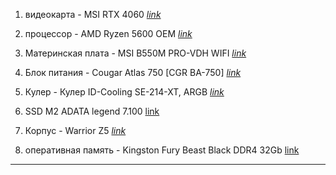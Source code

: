 1. видеокарта - MSI RTX 4060 *[link](https://www.dns-shop.ru/product/75db5ab00b1bed20/videokarta-msi-geforce-rtx-4060-ventus-2x-black-oc-geforce-rtx-4060-ventus-2x/)* 

2. процессор - AMD Ryzen 5600 OEM *[link](https://www.dns-shop.ru/product/6d7a8c58afebed20/processor-amd-ryzen-5-5600-oem/)* 

3. Материнская плата - MSI B550M PRO-VDH WIFI *[link](https://www.dns-shop.ru/product/232aa9fcb9a11b80/materinskaa-plata-msi-b550m-pro-vdh-wifi/)* 

4. Блок питания - Cougar Atlas 750 [CGR BA-750] *[link](https://www.dns-shop.ru/product/13ff67e71dd4ed20/blok-pitania-cougar-atlas-750-cgr-ba-750-cernyj/])*

5. Кулер - Кулер ID-Cooling SE-214-XT, ARGB *[link](https://market.yandex.ru/card/kuler-dlya-protsessora-id-cooling-se-214-xt-argb/102412067793?do-waremd5=BosmKerbFMaXN1I7vMZD4g&businessReviews=1&ogV=-2)*

6. SSD M2 ADATA legend 7.100 [link](https://www.ozon.ru/product/adata-1-tb-vnutrenniy-ssd-disk-aleg-710-1tcs-aleg-710-1tcs-1687680576/) 

7. Корпус - Warrior Z5 *[link](https://www.ozon.ru/product/korpus-warrior-z5-3-argb-ventilyatora-zakalennoe-steklo-micro-atx-mini-itx-1920122760/)* 

8. оперативная память - Kingston Fury Beast Black DDR4 32Gb [link](https://www.ozon.ru/product/kingston-fury-operativnaya-pamyat-beast-black-ddr4-32gb-2x16gb-3200-mhz-dimm-2x16-gb-kf432c16bbk2-32-1117961561/)
<hr>
